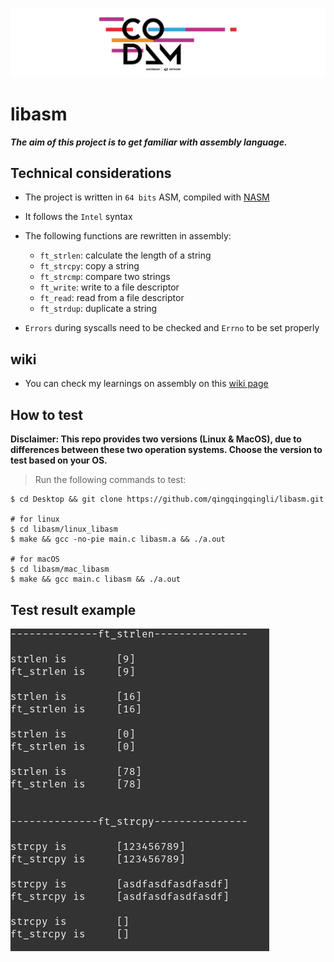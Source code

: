 [![Logo](https://github.com/qingqingqingli/readme_images/blob/master/codam_logo_1.png)](https://github.com/qingqingqingli/libasm)

# libasm

***The aim of this project is to get familiar with assembly language.***

## Technical considerations

- The project is written in `64 bits` ASM, compiled with [NASM](https://www.nasm.us/)

- It follows the `Intel` syntax

- The following functions are rewritten in assembly:
	- `ft_strlen`: calculate the length of a string
	- `ft_strcpy`: copy a string
	- `ft_strcmp`: compare two strings
	- `ft_write`: write to a file descriptor
	- `ft_read`: read from a file descriptor
	- `ft_strdup`: duplicate a string

- `Errors` during syscalls need to be checked and `Errno` to be set properly

## wiki

- You can check my learnings on assembly on this [wiki page](https://github.com/qingqingqingli/libasm/wiki#calling-an-asm-function-from-c-source)

## How to test

**Disclaimer: This repo provides two versions (Linux & MacOS), due to differences between these two operation systems. Choose the version to test based on your OS.**

> Run the following commands to test:

```shell
$ cd Desktop && git clone https://github.com/qingqingqingli/libasm.git

# for linux
$ cd libasm/linux_libasm
$ make && gcc -no-pie main.c libasm.a && ./a.out

# for macOS
$ cd libasm/mac_libasm
$ make && gcc main.c libasm && ./a.out
```

## Test result example

[![Logo](https://github.com/qingqingqingli/readme_images/blob/master/libasm_1.png)](https://github.com/qingqingqingli/libasm)
